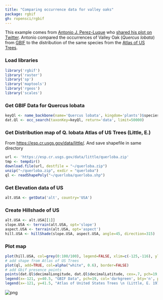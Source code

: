```yaml
---
title: "Comparing occurrence data for valley oaks"
package: rgbif
gh: ropensci/rgbif
---
```


This example comes from [Antonio J. Perez-Luque](https://twitter.com/ajpelu) who [shared his plot on
Twitter](https://twitter.com/ajpelu/status/473951167567757312). Antonio compared the occurrences of Valley Oak (*Quercus lobata*) from [GBIF](https://www.gbif.org/) to the distribution of the same species from the [Atlas of US Trees](https://esp.cr.usgs.gov/data/little/).

### Load libraries

```r
library('rgbif')
library('raster')
library('sp')
library('maptools')
library('rgeos')
library('scales')
```

### Get GBIF Data for Quercus lobata

```r
keyQl <- name_backbone(name='Quercus lobata', kingdom='plants')$speciesKey
dat.Ql <- occ_search(taxonKey=keyQl, return='data', limit=50000)
```

### Get Distribution map of Q. lobata Atlas of US Trees (Little, E.)

From <https://esp.cr.usgs.gov/data/little/>. And save shapefile in same
directory

```r
url <- 'https://esp.cr.usgs.gov/data/little/querloba.zip'
tmp <- tempdir()
download.file(url, destfile = "~/querloba.zip")
unzip("~/querloba.zip", exdir = "querloba")
ql <- readShapePoly("~/querloba/querloba.shp")
```

### Get Elevation data of US

```r
alt.USA <- getData('alt', country='USA')
```

### Create Hillshade of US

```r
alt.USA <- alt.USA[[1]]
slope.USA <- terrain(alt.USA, opt='slope')
aspect.USA <- terrain(alt.USA, opt='aspect')
hill.USA <- hillShade(slope.USA, aspect.USA, angle=45, direction=315)
```

### Plot map

```r
plot(hill.USA, col=grey(0:100/100), legend=FALSE, xlim=c(-125,-116), ylim=c(32,42), main='Distribution of Quercus lobata', xlab="Long", ylab='Lat')
# add shape from Atlas of US Trees
plot(ql, add=TRUE, col=alpha("white", 0.6), border=FALSE)
# add Gbif presence points
points(dat.Ql$decimalLongitude, dat.Ql$decimalLatitude, cex=.7, pch=19, col=alpha("darkgreen", 0.8))
legend(x=-121, y=40.5, "GBIF Data", pch=19, col='darkgreen', bty='n', pt.cex=1, cex=.8)
legend(x=-121, y=41.5, "Atlas of United States Trees \n (Little, E. 1971)", pt.cex=1.5, cex=.8, pch=19, col='white', bty='n')
```

![png](/img/usecases-images/oaks.png)
